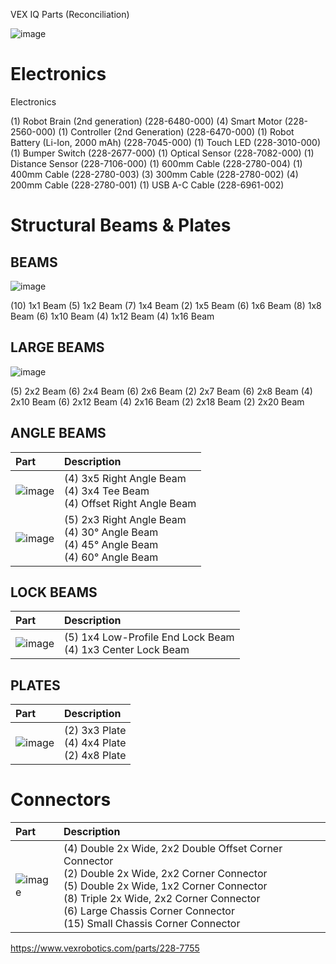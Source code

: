 VEX IQ Parts (Reconciliation)

![image](https://github.com/ions29/cpp-reading-material/assets/127531384/5acee8ff-16c0-41ed-a92f-b722ccfb8e8f)



# Electronics

Electronics

(1) Robot Brain (2nd generation) (228-6480-000)
(4) Smart Motor (228-2560-000)
(1) Controller (2nd Generation) (228-6470-000)
(1) Robot Battery (Li-Ion, 2000 mAh) (228-7045-000)
(1) Touch LED (228-3010-000)
(1) Bumper Switch (228-2677-000)
(1) Optical Sensor (228-7082-000)
(1) Distance Sensor (228-7106-000)
(1) 600mm Cable (228-2780-004)
(1) 400mm Cable (228-2780-003)
(3) 300mm Cable (228-2780-002)
(4) 200mm Cable (228-2780-001)
(1) USB A-C Cable (228-6961-002)


# Structural Beams & Plates

## BEAMS

![image](https://github.com/ions29/cpp-reading-material/assets/127531384/5f952938-7451-4d75-ba1e-37d70396e5b2)


(10)   1x1 Beam 
(5)   1x2 Beam
(7)   1x4 Beam
(2)   1x5 Beam
(6)   1x6 Beam 
(8)   1x8 Beam 
(6)   1x10 Beam
(4)   1x12 Beam
(4)   1x16 Beam



## LARGE BEAMS

![image](https://github.com/ions29/cpp-reading-material/assets/127531384/720ac7bd-7176-4106-b9ea-f4a377fba2f3)

(5) 2x2 Beam
(6) 2x4 Beam
(6) 2x6 Beam
(2) 2x7 Beam
(6) 2x8 Beam
(4) 2x10 Beam 
(6) 2x12 Beam
(4) 2x16 Beam 
(2) 2x18 Beam 
(2) 2x20 Beam 

## ANGLE BEAMS

| Part      | Description |
| :---        |    :----   |
| ![image](https://github.com/ions29/cpp-reading-material/assets/127531384/7a62b438-c2db-45a5-8502-fee36fdd6807)      |  (4) 3x5 Right Angle Beam <br/> (4) 3x4 Tee Beam <br/> (4) Offset Right Angle Beam |
| ![image](https://github.com/ions29/cpp-reading-material/assets/127531384/e5c414bc-60d4-448f-8627-b8c2e0d964df)     |  (5) 2x3 Right Angle Beam <br/> (4) 30° Angle Beam <br/> (4) 45° Angle Beam <br/> (4) 60° Angle Beam |


## LOCK BEAMS

| Part      | Description |
| :---        |    :----   |
| ![image](https://github.com/ions29/cpp-reading-material/assets/127531384/42d83814-b7a3-4d9e-abe3-c2d7ece81230)    |  (5) 1x4 Low-Profile End Lock Beam <br/> (4) 1x3 Center Lock Beam  |


## PLATES

| Part      | Description |
| :---        |    :----   |
| ![image](https://github.com/ions29/cpp-reading-material/assets/127531384/54946c79-95a6-461f-bd8e-41feb138f8f9)       |  (2) 3x3 Plate <br/> (4) 4x4 Plate <br/> (2) 4x8 Plate  |

# Connectors

| Part      | Description |
| :---        |    :----   |
| ![image](https://github.com/ions29/cpp-reading-material/assets/127531384/c687a62a-b44a-4c53-adb2-457aebcff938)        |  (4) Double 2x Wide, 2x2 Double Offset Corner Connector <br/> (2) Double 2x Wide, 2x2 Corner Connector  <br/> (5) Double 2x Wide, 1x2 Corner Connector  <br/> (8) Triple 2x Wide, 2x2 Corner Connector  <br/> (6) Large Chassis Corner Connector  <br/> (15) Small Chassis Corner Connector   |



https://www.vexrobotics.com/parts/228-7755


